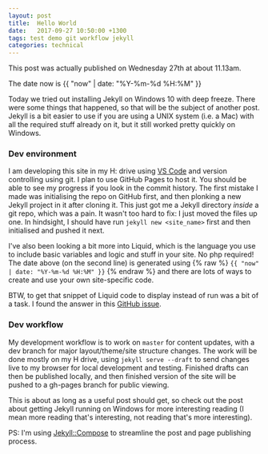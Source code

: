```yaml
---
layout: post
title:  Hello World
date:   2017-09-27 10:50:00 +1300
tags: test demo git workflow jekyll
categories: technical
---
```

This post was actually published on Wednesday 27th at about 11.13am.

The date now is  {{ "now" | date: "%Y-%m-%d %H:%M" }}

Today we tried out installing Jekyll on Windows 10 with deep freeze. There were some things that happened, so that will be the subject of another post. Jekyll is a bit easier to use if you are using a UNIX system (i.e. a Mac) with all the required stuff already on it, but it still worked pretty quickly on Windows.

### Dev environment
I am developing this site in my H: drive using [VS Code](https://code.visualstudio.com/) and version controlling using git. I plan to use GitHub Pages to host it. You should be able to see my progress if you look in the commit history. The first mistake I made was initialising the repo on GitHub first, and then plonking a new Jekyll project in it after cloning it. This just got me a Jekyll directory *inside* a git repo, which was a pain. It wasn't too hard to fix: I just moved the files up one. In hindsight, I should have run `jekyll new <site_name>` first and then initialised and pushed it next.

I've also been looking a bit more into Liquid, which is the language you use to include basic variables and logic and stuff in your site. No php required! The date above (on the second line) is generated using {% raw %} `{{ "now" | date: "%Y-%m-%d %H:%M" }}` {% endraw %} and there are lots of ways to create and use your own site-specific code.

BTW, to get that snippet of Liquid code to display instead of run was a bit of a task. I found the answer in this [GitHub issue](https://github.com/jekyll/jekyll/issues/4650).

### Dev workflow
My development workflow is to work on `master` for content updates, with a dev branch for major layout/theme/site structure changes. The work will be done mostly on my H drive, using `jekyll serve --draft` to send changes live to my browser for local development and testing. Finished drafts can then be published locally, and then finished version of the site will be pushed to a gh-pages branch for public viewing.

This is about as long as a useful post should get, so check out the post about getting Jekyll running on Windows for more interesting reading (I mean more reading that's interesting, not reading that's more interesting).

PS: I'm using [Jekyll::Compose](https://github.com/jekyll/jekyll-compose) to streamline the post and page publishing process.